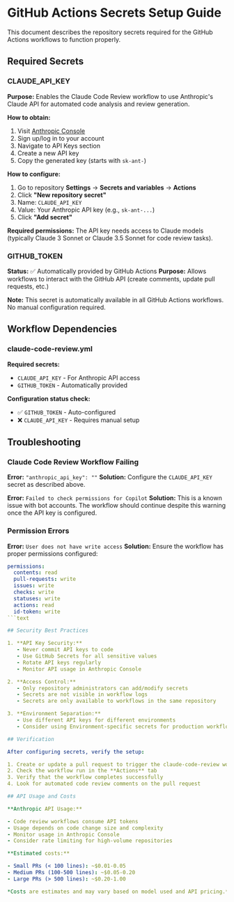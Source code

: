 # GitHub Actions Secrets Setup Guide

This document describes the repository secrets required for the GitHub Actions
workflows to function properly.

## Required Secrets

### CLAUDE_API_KEY

**Purpose:** Enables the Claude Code Review workflow to use Anthropic's Claude
API for automated code analysis and review generation.

**How to obtain:**

1. Visit [Anthropic Console](https://console.anthropic.com/)
2. Sign up/log in to your account
3. Navigate to API Keys section
4. Create a new API key
5. Copy the generated key (starts with `sk-ant-`)

**How to configure:**

1. Go to repository **Settings** → **Secrets and variables** → **Actions**
2. Click **"New repository secret"**
3. Name: `CLAUDE_API_KEY`
4. Value: Your Anthropic API key (e.g., `sk-ant-...`)
5. Click **"Add secret"**

**Required permissions:** The API key needs access to Claude models (typically
Claude 3 Sonnet or Claude 3.5 Sonnet for code review tasks).

### GITHUB_TOKEN

**Status:** ✅ Automatically provided by GitHub Actions
**Purpose:** Allows workflows to interact with the GitHub API (create comments,
update pull requests, etc.)

**Note:** This secret is automatically available in all GitHub Actions
workflows. No manual configuration required.

## Workflow Dependencies

### claude-code-review.yml

**Required secrets:**

- `CLAUDE_API_KEY` - For Anthropic API access
- `GITHUB_TOKEN` - Automatically provided

**Configuration status check:**

- ✅ `GITHUB_TOKEN` - Auto-configured
- ❌ `CLAUDE_API_KEY` - Requires manual setup

## Troubleshooting

### Claude Code Review Workflow Failing

**Error:** `"anthropic_api_key": ""`
**Solution:** Configure the `CLAUDE_API_KEY` secret as described above.

**Error:** `Failed to check permissions for Copilot`
**Solution:** This is a known issue with bot accounts. The workflow should
continue despite this warning once the API key is configured.

### Permission Errors

**Error:** `User does not have write access`
**Solution:** Ensure the workflow has proper permissions configured:

```yaml
permissions:
  contents: read
  pull-requests: write
  issues: write
  checks: write
  statuses: write
  actions: read
  id-token: write
```text

## Security Best Practices

1. **API Key Security:**
   - Never commit API keys to code
   - Use GitHub Secrets for all sensitive values
   - Rotate API keys regularly
   - Monitor API usage in Anthropic Console

2. **Access Control:**
   - Only repository administrators can add/modify secrets
   - Secrets are not visible in workflow logs
   - Secrets are only available to workflows in the same repository

3. **Environment Separation:**
   - Use different API keys for different environments
   - Consider using Environment-specific secrets for production workflows

## Verification

After configuring secrets, verify the setup:

1. Create or update a pull request to trigger the claude-code-review workflow
2. Check the workflow run in the **Actions** tab
3. Verify that the workflow completes successfully
4. Look for automated code review comments on the pull request

## API Usage and Costs

**Anthropic API Usage:**

- Code review workflows consume API tokens
- Usage depends on code change size and complexity
- Monitor usage in Anthropic Console
- Consider rate limiting for high-volume repositories

**Estimated costs:**

- Small PRs (< 100 lines): ~$0.01-0.05
- Medium PRs (100-500 lines): ~$0.05-0.20
- Large PRs (> 500 lines): ~$0.20-1.00

*Costs are estimates and may vary based on model used and API pricing.*
